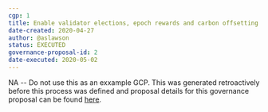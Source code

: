 ```yaml
---
cgp: 1
title: Enable validator elections, epoch rewards and carbon offsetting
date-created: 2020-04-27
author: @aslawson
status: EXECUTED
governance-proposal-id: 2
date-executed: 2020-05-02
---
```


NA -- Do not use this as an exxample GCP.  This was generated retroactively before this process was defined and proposal details for this governance proposal can be found [here](https://gist.github.com/aslawson/a1f693f0e4c5fd391eac463237c4182a).
